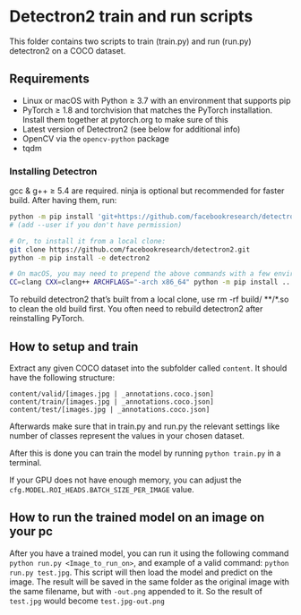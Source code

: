 # Detectron2 train and run scripts

This folder contains two scripts to train (train.py) and run (run.py) detectron2 on a COCO dataset.

## Requirements
* Linux or macOS with Python ≥ 3.7 with an environment that supports pip
* PyTorch ≥ 1.8 and torchvision that matches the PyTorch installation. Install them together at pytorch.org to make sure of this
* Latest version of Detectron2 (see below for additional info)
* OpenCV via the `opencv-python` package
* tqdm

### Installing Detectron
gcc & g++ ≥ 5.4 are required. ninja is optional but recommended for faster build. After having them, run:

```bash
python -m pip install 'git+https://github.com/facebookresearch/detectron2.git'
# (add --user if you don't have permission)

# Or, to install it from a local clone:
git clone https://github.com/facebookresearch/detectron2.git
python -m pip install -e detectron2

# On macOS, you may need to prepend the above commands with a few environment variables:
CC=clang CXX=clang++ ARCHFLAGS="-arch x86_64" python -m pip install ...
```

To rebuild detectron2 that’s built from a local clone, use rm -rf build/ **/*.so to clean the old build first. You often need to rebuild detectron2 after reinstalling PyTorch.

## How to setup and train

Extract any given COCO dataset into the subfolder called `content`. It should have the following structure:
```
content/valid/[images.jpg | _annotations.coco.json]
content/train/[images.jpg | _annotations.coco.json]
content/test/[images.jpg | _annotations.coco.json]
```

Afterwards make sure that in train.py and run.py the relevant settings like number of classes represent the values in your chosen dataset.

After this is done you can train the model by running `python train.py` in a terminal.

If your GPU does not have enough memory, you can adjust the `cfg.MODEL.ROI_HEADS.BATCH_SIZE_PER_IMAGE` value.

## How to run the trained model on an image on your pc

After you have a trained model, you can run it using the following command `python run.py <Image_to_run_on>`, and example of a valid command: `python run.py test.jpg`. This script will then load the model and predict on the image. The result will be saved in the same folder as the original image with the same filename, but with `-out.png` appended to it. So the result of `test.jpg` would become `test.jpg-out.png`

